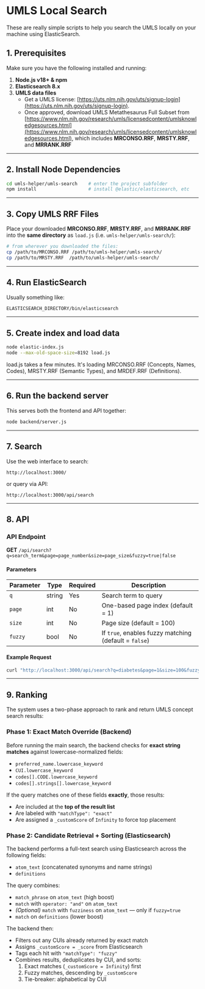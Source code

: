 # UMLS Local Search 

These are really simple scripts to help you search the UMLS locally on your machine using ElasticSearch. 

## 1. Prerequisites  
Make sure you have the following installed and running:

1. **Node.js v18+ & npm**  
2. **Elasticsearch 8.x**
3. **UMLS data files**  
   - Get a UMLS license: [https://uts.nlm.nih.gov/uts/signup-login](https://uts.nlm.nih.gov/uts/signup-login).
   - Once approved, download UMLS Metathesaurus Full Subset from [https://www.nlm.nih.gov/research/umls/licensedcontent/umlsknowledgesources.html](https://www.nlm.nih.gov/research/umls/licensedcontent/umlsknowledgesources.html), which includes **MRCONSO.RRF**, **MRSTY.RRF**, and **MRRANK.RRF**

---

## 2. Install Node Dependencies

```bash
cd umls-helper/umls-search    # enter the project subfolder
npm install                   # install @elastic/elasticsearch, etc
```

---

## 3. Copy UMLS RRF Files

Place your downloaded **MRCONSO.RRF**, **MRSTY.RRF**, and **MRRANK.RRF** into the **same directory** as `load.js` (i.e. `umls-helper/umls-search/`):

```bash
# from wherever you downloaded the files:
cp /path/to/MRCONSO.RRF /path/to/umls-helper/umls-search/
cp /path/to/MRSTY.RRF  /path/to/umls-helper/umls-search/
```

---

## 4. Run ElasticSearch

Usually something like: 

```bash
ELASTICSEARCH_DIRECTORY/bin/elasticsearch
```

---

## 5. Create index and load data

```bash
node elastic-index.js
node --max-old-space-size=8192 load.js
```

load.js takes a few minutes. It's loading MRCONSO.RRF (Concepts, Names, Codes), MRSTY.RRF (Semantic Types), and MRDEF.RRF (Definitions). 

---

## 6. Run the backend server

This serves both the frontend and API together:

```bash
node backend/server.js
```

---

## 7. Search

Use the web interface to search:
```
http://localhost:3000/
```

or query via API:
```
http://localhost:3000/api/search
```

---

## 8. API

### API Endpoint

**GET** `/api/search?q=search_term&page=page_number&size=page_size&fuzzy=true|false`

#### Parameters

| Parameter | Type   | Required | Description |
|-----------|--------|----------|-------------|
| `q`       | string | Yes      | Search term to query |
| `page`    | int    | No       | One-based page index (default = 1) |
| `size`    | int    | No       | Page size (default = 100) |
| `fuzzy`   | bool   | No       | If `true`, enables fuzzy matching (default = `false`) |

#### Example Request

```bash
curl "http://localhost:3000/api/search?q=diabetes&page=1&size=100&fuzzy=true"
```

---

## 9. Ranking

The system uses a two-phase approach to rank and return UMLS concept search results:

### Phase 1: Exact Match Override (Backend)

Before running the main search, the backend checks for **exact string matches** against lowercase-normalized fields:

- `preferred_name.lowercase_keyword`
- `CUI.lowercase_keyword`
- `codes[].CODE.lowercase_keyword`
- `codes[].strings[].lowercase_keyword`

If the query matches one of these fields **exactly**, those results:

- Are included at the **top of the result list**
- Are labeled with `"matchType": "exact"`
- Are assigned a `_customScore` of `Infinity` to force top placement

### Phase 2: Candidate Retrieval + Sorting (Elasticsearch)

The backend performs a full-text search using Elasticsearch across the following fields:

- `atom_text` (concatenated synonyms and name strings)
- `definitions`

The query combines:

- `match_phrase` on `atom_text` (high boost)
- `match` with `operator: "and"` on `atom_text`
- *(Optional)* `match` with `fuzziness` on `atom_text` — only if `fuzzy=true`
- `match` on `definitions` (lower boost) 

The backend then:

- Filters out any CUIs already returned by exact match
- Assigns `_customScore = _score` from Elasticsearch
- Tags each hit with `"matchType": "fuzzy"`
- Combines results, deduplicates by CUI, and sorts:
  1. Exact matches (`_customScore = Infinity`) first
  2. Fuzzy matches, descending by `_customScore`
  3. Tie-breaker: alphabetical by CUI
